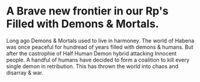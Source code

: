 <h1>A Brave new frontier in our Rp's Filled with Demons & Mortals.</h1>
Long ago Demons & Mortals used to live in harmoney. The world of Habena was once peaceful for hundread of years filled with demons & humans. But after the castrophie of Half Human Demon hybrid attacking Innocent people. A handful of humans have decided to form a coalition to kill every single demon in retribution. This has thrown the world into chaos and disarray & war.

